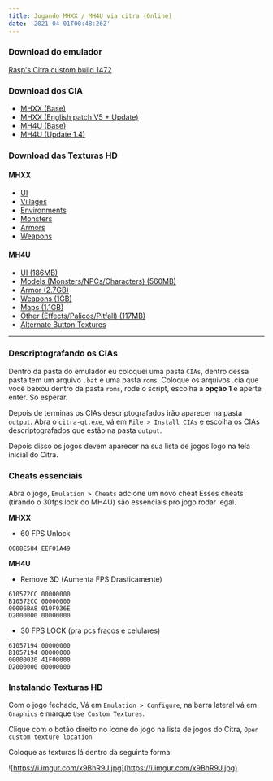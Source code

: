 ```yaml
---
title: Jogando MHXX / MH4U via citra (Online)
date: '2021-04-01T00:48:26Z'
---
```


### Download do emulador
[Rasp's Citra custom build 1472](https://z.zz.ht/dzz4w.7z)

### Download dos CIA
- [MHXX (Base)](https://hshop.erista.me/landing.html?id=1362)
- [MHXX (English patch V5 + Update)](https://hshop.erista.me/landing.html?id=6774)
- [MH4U (Base)](https://hshop.erista.me/landing.html?id=2121)
- [MH4U (Update 1.4)](https://hshop.erista.me/landing?id=2860)

### Download das Texturas HD

#### MHXX
- [UI](https://drive.google.com/file/d/113xJ-8rO0UvHQDnBZQ3vuL8Ve0K6k24u/view?usp=sharing)
- [Villages](https://drive.google.com/open?id=1DiIQkgbvydL9fkgdcVR7bONENJz_a_Ho)
- [Environments](https://drive.google.com/open?id=1F4UnwyqteiE-UOafvi8X9pwRPsp1Iz3F)
- [Monsters](https://drive.google.com/open?id=1tRCMRRxNVsvQIkuAyc1zHvepSlTHiW4C)
- [Armors](https://drive.google.com/file/d/1YSzbwsamQ1GqXh3jnmP4rJ2PQj8cLmeg/view?usp=sharing)
- [Weapons](https://drive.google.com/file/d/1AcAekoa_0f2bB0NKRqvbhQs8BHvluQWB/view?usp=sharing)

#### MH4U
- [UI (186MB)](https://drive.google.com/file/d/1PAC2oAML0yHDM25k58fl4cPHQU4lGcT1)
- [Models (Monsters/NPCs/Characters) (560MB)](https://drive.google.com/file/d/1N_8Z0as_GJmdrl7C9NMuUx8UAlOGbZmd)
- [Armor (2.7GB)](https://drive.google.com/file/d/1-elvKBmsLEK7bpw5HfR7p1V5Guy_i0yu)
- [Weapons (1GB)](https://drive.google.com/file/d/17sQCkbTYGBQlrPviRl2coUXavBa3jRv0)
- [Maps (1.1GB)]( https://drive.google.com/file/d/1no7SDbEItuBpVqOWhvrmTFD2fxc2byKd)
- [Other (Effects/Palicos/Pitfall) (117MB)](https://drive.google.com/file/d/169ql1BH6QzXRcxAMpu8R1i7eV7BhBzsZ)
- [Alternate Button Textures](https://drive.google.com/drive/folders/18CsXVT7_bQvZZbE_2Yvibcs3GIBDO8tx)

----

### Descriptografando os CIAs
Dentro da pasta do emulador eu coloquei uma pasta `CIAs`, dentro dessa pasta tem um arquivo `.bat` e uma pasta `roms`. Coloque os arquivos .cia que você baixou dentro da pasta `roms`, rode o script, escolha a **opção 1** e aperte enter. Só esperar.

Depois de terminas os CIAs descriptografados irão aparecer na pasta `output`.
Abra o `citra-qt.exe`, vá em `File > Install CIAs` e escolha os CIAs descriptografados que estão na pasta `output`.

Depois disso os jogos devem aparecer na sua lista de jogos logo na tela inicial do Citra.


### Cheats essenciais
Abra o jogo, `Emulation > Cheats` adcione um novo cheat
Esses cheats (tirando o 30fps lock do MH4U) são essenciais pro jogo rodar legal.

**MHXX**
- 60 FPS Unlock

```
0088E584 EEF01A49
```

**MH4U**
- Remove 3D (Aumenta FPS Drasticamente)

```
610572CC 00000000
B10572CC 00000000
00006BA8 010F036E
D2000000 00000000
```
- 30 FPS LOCK (pra pcs fracos e celulares)

```
61057194 00000000
B1057194 00000000
00000030 41F00000
D2000000 00000000
```

### Instalando Texturas HD

Com o jogo fechado, Vá em `Emulation > Configure`, na barra lateral vá em `Graphics` e marque `Use Custom Textures`.

Clique com o botão direito no ícone do jogo na lista de jogos do Citra, `Open custom texture location`

Coloque as texturas lá dentro da seguinte forma:

![https://i.imgur.com/x9BhR9J.jpg](https://i.imgur.com/x9BhR9J.jpg)
